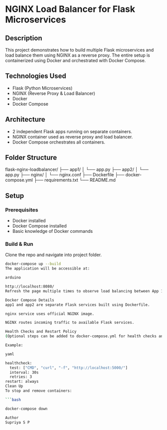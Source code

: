 # NGINX Load Balancer for Flask Microservices

## Description

This project demonstrates how to build multiple Flask microservices and load balance them using NGINX as a reverse proxy. The entire setup is containerized using Docker and orchestrated with Docker Compose.

## Technologies Used

- Flask (Python Microservices)
- NGINX (Reverse Proxy & Load Balancer)
- Docker
- Docker Compose

## Architecture

- 2 independent Flask apps running on separate containers.
- NGINX container used as reverse proxy and load balancer.
- Docker Compose orchestrates all containers.

## Folder Structure

flask-nginx-loadbalancer/
├── app1/
│ └── app.py
├── app2/
│ └── app.py
├── nginx/
│ └── nginx.conf
├── Dockerfile
├── docker-compose.yml
├── requirements.txt
└── README.md


## Setup

### Prerequisites

- Docker installed
- Docker Compose installed
- Basic knowledge of Docker commands

### Build & Run

Clone the repo and navigate into project folder.

```bash
docker-compose up --build
The application will be accessible at:

arduino

http://localhost:8080/
Refresh the page multiple times to observe load balancing between App 1 and App 2.

Docker Compose Details
app1 and app2 are separate Flask services built using Dockerfile.

nginx service uses official NGINX image.

NGINX routes incoming traffic to available Flask services.

Health Checks and Restart Policy
(Optional steps can be added to docker-compose.yml for health checks and auto restart)

Example:

yaml

healthcheck:
  test: ["CMD", "curl", "-f", "http://localhost:5000/"]
  interval: 30s
  retries: 3
restart: always
Clean Up
To stop and remove containers:

```bash

docker-compose down

Author
Supriya S P
